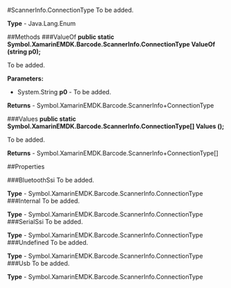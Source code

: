 #ScannerInfo.ConnectionType
To be added.

**Type** - Java.Lang.Enum

##Methods
###ValueOf
**public static Symbol.XamarinEMDK.Barcode.ScannerInfo.ConnectionType ValueOf (string p0);**

To be added.

**Parameters:** 

* System.String **p0** - To be added.

**Returns** - Symbol.XamarinEMDK.Barcode.ScannerInfo+ConnectionType

###Values
**public static Symbol.XamarinEMDK.Barcode.ScannerInfo.ConnectionType[] Values ();**

To be added.


**Returns** - Symbol.XamarinEMDK.Barcode.ScannerInfo+ConnectionType[]

##Properties

###BluetoothSsi
To be added.

**Type** - Symbol.XamarinEMDK.Barcode.ScannerInfo.ConnectionType
###Internal
To be added.

**Type** - Symbol.XamarinEMDK.Barcode.ScannerInfo.ConnectionType
###SerialSsi
To be added.

**Type** - Symbol.XamarinEMDK.Barcode.ScannerInfo.ConnectionType
###Undefined
To be added.

**Type** - Symbol.XamarinEMDK.Barcode.ScannerInfo.ConnectionType
###Usb
To be added.

**Type** - Symbol.XamarinEMDK.Barcode.ScannerInfo.ConnectionType


